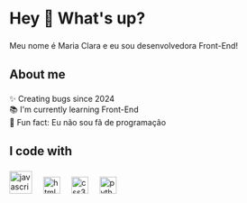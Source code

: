 <h1 align="left">Hey 👋 What's up?</h1>

###

<p align="left">Meu nome é Maria Clara e eu sou desenvolvedora Front-End!</p>

###

<h2 align="left">About me</h2>

###

<p align="left">✨ Creating bugs since 2024 <br>📚 I'm currently learning Front-End <br>🎲 Fun fact: Eu não sou fã de programação</p>

###

<h2 align="left">I code with</h2>

###

<div align="left">
  <img src="https://cdn.jsdelivr.net/gh/devicons/devicon/icons/javascript/javascript-original.svg" height="40" alt="javascript logo"  />
  <img width="12" />
<img src="https://cdn.jsdelivr.net/gh/devicons/devicon/icons/html5/html5-original.svg" height="30" alt="html5 logo"  />
  <img width="12" />
  <img src="https://cdn.jsdelivr.net/gh/devicons/devicon/icons/css3/css3-original.svg" height="30" alt="css3 logo"  />
  <img width="12" />
  <img src="https://cdn.jsdelivr.net/gh/devicons/devicon/icons/python/python-original.svg" height="30" alt="python logo"  />
  <img width="12" />



  
</div>

###
 
